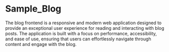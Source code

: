# Sample_Blog
 The blog frontend is a responsive and modern web application designed to provide an exceptional user experience for reading and interacting with blog posts. The application is built with a focus on performance, accessibility, and ease of use, ensuring that users can effortlessly navigate through content and engage with the blog.
